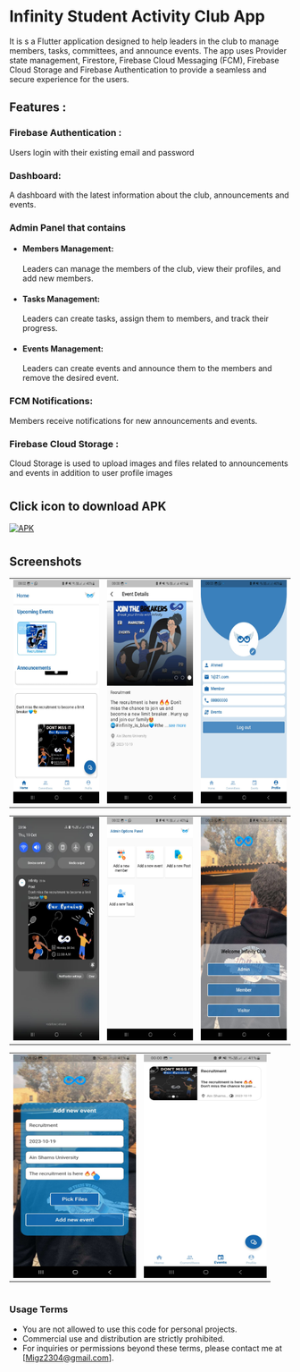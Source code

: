 # Infinity Student Activity Club App
It is s a Flutter application designed to help leaders in the club to manage members, tasks, committees, and announce events. The app uses Provider state management, Firestore, Firebase Cloud Messaging (FCM), Firebase Cloud Storage and Firebase Authentication to provide a seamless and secure experience for the users.

## Features :

### Firebase Authentication : 
Users login with their existing email and password
### Dashboard:
A dashboard with the latest information about the club, announcements and events.
### Admin Panel that contains
- #### Members Management: 
    Leaders can manage the members of the club, view their profiles, and add new members.
- #### Tasks Management: 
    Leaders can create tasks, assign them to members, and track their progress.
- #### Events Management: 
    Leaders can create events and announce them to the members and remove the desired event.
### FCM Notifications: 
Members receive notifications for new announcements and events.
### Firebase Cloud Storage :
Cloud Storage is used to upload images and files related to announcements and events in addition to user profile images
#
#
## Click icon to download APK
<a href="https://drive.google.com/drive/u/0/folders/1V7w6rfcpoVNzTWHqa_eFb4oWZsRA5NHO">
  <img src="https://thumbs.dreamstime.com/b/modern-flat-design-apk-file-icon-web-simple-style-217030587.jpg" alt="APK" width="50" height="50">
</a>

#
## Screenshots
<table>
  <tr>
    <td><img src="/Screenshots/home.jpg" alt="Home" width="220" height="400"></td>
      <td>  <img src="/Screenshots/events_details.jpg" alt="Events Details" width="220" height="400"></td>
          <td><img src="/Screenshots/profile.jpg" alt="Profile" width="220" height="400"></td>
        </tr>
</table>

<table>
  <tr>
    <td><img src="/Screenshots/notification.jpg" alt="Notification" width="220" height="400"></td>
       <td> <img src="/Screenshots/admin_panel.jpg" alt="Admin Panel" width="220" height="400"></td>
            <td>  <img src="/Screenshots/onboarding.jpg" alt="Onboarding" width="220" height="400"></td>
        </tr>
</table>
<table>
  <tr>
    <td><img src="/Screenshots/add_event.jpg" alt="Add Event" width="220" height="400"></td>
       <td> <img src="/Screenshots/events.jpg" alt="Events" width="220" height="400"></td>
        </tr>
</table>

#
### Usage Terms

- You are not allowed to use this code for personal projects.
- Commercial use and distribution are strictly prohibited.
- For inquiries or permissions beyond these terms, please contact me at [Migz2304@gmail.com].


